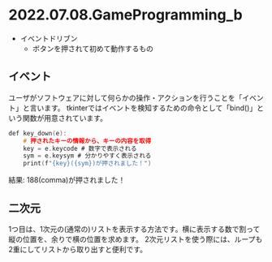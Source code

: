 # 2022.07.08.GameProgramming_b
- イベントドリブン
  - ボタンを押されて初めて動作するもの

## イベント
ユーザがソフトウェアに対して何らかの操作・アクションを行うことを「イベント」と言います。
tkinterではイベントを検知するための命令として「bind()」という関数が用意されています。

```c
def key_down(e):
    # 押されたキーの情報から、キーの内容を取得
    key = e.keycode # 数字で表示される
    sym = e.keysym # 分かりやすく表示される
    print(f"{key}({sym})が押されました！")
```
結果: 188(comma)が押されました！


## 二次元
1つ目は、1次元の(通常の)リストを表示する方法です。横に表示する数で割って縦の位置を、余りで横の位置を求めます。
2次元リストを使う際には、ループも2重にしてリストから取り出すと便利です。



